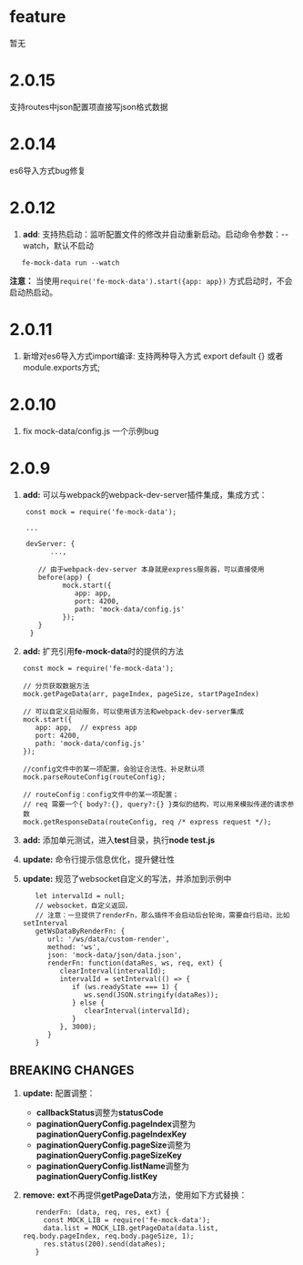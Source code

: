 # feature

暂无

# 2.0.15
   支持routes中json配置项直接写json格式数据

# 2.0.14
   es6导入方式bug修复

# 2.0.12

1. **add**: 支持热启动：监听配置文件的修改并自动重新启动。启动命令参数：--watch，默认不启动

  ```
     fe-mock-data run --watch
  ```

  **注意：** 当使用`require('fe-mock-data').start({app: app})` 方式启动时，不会启动热启动。

# 2.0.11

1. 新增对es6导入方式import编译: 支持两种导入方式 export default {} 或者 module.exports方式;

# 2.0.10

1. fix mock-data/config.js 一个示例bug

# 2.0.9

1. **add:** 可以与webpack的webpack-dev-server插件集成，集成方式：

  ```
      const mock = require('fe-mock-data');

      ...

      devServer: {
            ...,

         // 由于webpack-dev-server 本身就是express服务器，可以直接使用
         before(app) {
               mock.start({
                  app: app,
                  port: 4200,
                  path: 'mock-data/config.js'
               });
         }
       }
  ```

2. **add:** 扩充引用**fe-mock-data**时的提供的方法

   ```
   const mock = require('fe-mock-data');

   // 分页获取数据方法
   mock.getPageData(arr, pageIndex, pageSize, startPageIndex)

   // 可以自定义启动服务，可以使用该方法和webpack-dev-server集成
   mock.start({
      app: app,  // express app
      port: 4200,
      path: 'mock-data/config.js'
   });

   //config文件中的某一项配置，会验证合法性、补足默认项
   mock.parseRouteConfig(routeConfig);

   // routeConfig：config文件中的某一项配置；
   // req 需要一个{ body?:{}, query?:{} }类似的结构，可以用来模拟传递的请求参数
   mock.getResponseData(routeConfig, req /* express request */);

   ```

3. **add:** 添加单元测试，进入**test**目录，执行**node test.js**

4. **update:** 命令行提示信息优化，提升健壮性

4. **update:** 规范了websocket自定义的写法，并添加到示例中

   ```
      let intervalId = null;
      // websocket，自定义返回，
      // 注意：一旦提供了renderFn，那么插件不会启动后台轮询，需要自行启动，比如setInterval
      getWsDataByRenderFn: {
         url: '/ws/data/custom-render',
         method: 'ws',
         json: 'mock-data/json/data.json',
         renderFn: function(dataRes, ws, req, ext) {
            clearInterval(intervalId);
            intervalId = setInterval(() => {
               if (ws.readyState === 1) {
                  ws.send(JSON.stringify(dataRes));
               } else {
                  clearInterval(intervalId);
               }
            }, 3000);
         }
      }
   ```

## BREAKING CHANGES

1. **update:** 配置调整：

   * **callbackStatus**调整为**statusCode**
   * **paginationQueryConfig.pageIndex**调整为**paginationQueryConfig.pageIndexKey**
   * **paginationQueryConfig.pageSize**调整为**paginationQueryConfig.pageSizeKey**
   * **paginationQueryConfig.listName**调整为**paginationQueryConfig.listKey**

2. **remove:** **ext**不再提供**getPageData**方法，使用如下方式替换：
   ```
      renderFn: (data, req, res, ext) {
        const MOCK_LIB = require('fe-mock-data');
        data.list = MOCK_LIB.getPageData(data.list, req.body.pageIndex, req.body.pageSize, 1);
        res.status(200).send(dataRes);
      }
   ```